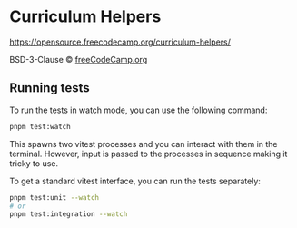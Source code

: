 # Curriculum Helpers

https://opensource.freecodecamp.org/curriculum-helpers/

BSD-3-Clause © [freeCodeCamp.org](https://freecodecamp.org)

[npm-image]: https://badge.fury.io/js/curriculum-helpers.svg
[npm-url]: https://npmjs.org/package/curriculum-helpers
[travis-image]: https://travis-ci.com/freeCodeCamp/curriculum-helpers.svg?branch=master
[travis-url]: https://travis-ci.com/freeCodeCamp/curriculum-helpers
[daviddm-image]: https://david-dm.org/freeCodeCamp/curriculum-helpers.svg?theme=shields.io
[daviddm-url]: https://david-dm.org/freeCodeCamp/curriculum-helpers

## Running tests

To run the tests in watch mode, you can use the following command:

```bash
pnpm test:watch
```

This spawns two vitest processes and you can interact with them in the terminal. However, input is passed to the processes in sequence making it tricky to use.

To get a standard vitest interface, you can run the tests separately:

```bash
pnpm test:unit --watch
# or
pnpm test:integration --watch
```
